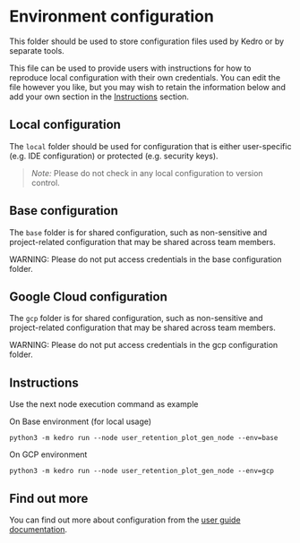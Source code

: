 # Environment configuration

This folder should be used to store configuration files used by Kedro or by separate tools.

This file can be used to provide users with instructions for how to reproduce local configuration with their own credentials. You can edit the file however you like, but you may wish to retain the information below and add your own section in the [Instructions](#Instructions) section.

## Local configuration

The `local` folder should be used for configuration that is either user-specific (e.g. IDE configuration) or protected (e.g. security keys).

> *Note:* Please do not check in any local configuration to version control.

## Base configuration

The `base` folder is for shared configuration, such as non-sensitive and project-related configuration that may be shared across team members.

WARNING: Please do not put access credentials in the base configuration folder.

## Google Cloud configuration

The `gcp` folder is for shared configuration, such as non-sensitive and  
project-related configuration that may be shared across team members.

WARNING: Please do not put access credentials in the gcp configuration folder.

## Instructions

Use the next node execution command as example

On Base environment (for local usage)

`python3 -m kedro run --node user_retention_plot_gen_node --env=base`

On GCP environment

`python3 -m kedro run --node user_retention_plot_gen_node --env=gcp`



## Find out more
You can find out more about configuration from the [user guide documentation](https://kedro.readthedocs.io/en/stable/04_user_guide/03_configuration.html).
